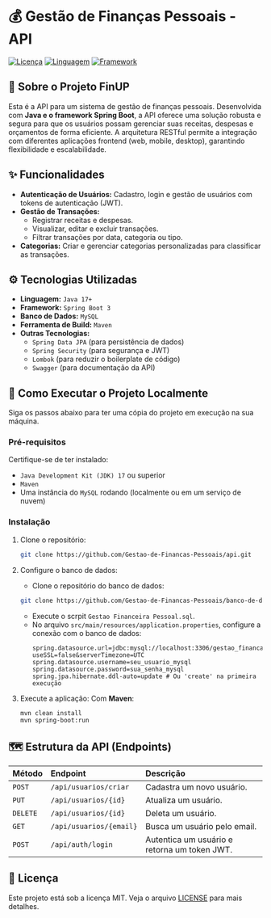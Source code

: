 # 💰 Gestão de Finanças Pessoais - API

[![Licença](https://img.shields.io/badge/License-MIT-blue.svg)](https://opensource.org/licenses/MIT)
[![Linguagem](https://img.shields.io/badge/Linguagem-Java-pink)]()
[![Framework](https://img.shields.io/badge/Framework-Spring--Boot-green)]()

## 📜 Sobre o Projeto FinUP

Esta é a API para um sistema de gestão de finanças pessoais. Desenvolvida com **Java e o framework Spring Boot**, a API oferece uma solução robusta e segura para que os usuários possam gerenciar suas receitas, despesas e orçamentos de forma eficiente. A arquitetura RESTful permite a integração com diferentes aplicações frontend (web, mobile, desktop), garantindo flexibilidade e escalabilidade.

## ✨ Funcionalidades

* **Autenticação de Usuários:** Cadastro, login e gestão de usuários com tokens de autenticação (JWT).
* **Gestão de Transações:**
    * Registrar receitas e despesas.
    * Visualizar, editar e excluir transações.
    * Filtrar transações por data, categoria ou tipo.
* **Categorias:** Criar e gerenciar categorias personalizadas para classificar as transações.

## ⚙️ Tecnologias Utilizadas

* **Linguagem:** `Java 17+`
* **Framework:** `Spring Boot 3`
* **Banco de Dados:** `MySQL`
* **Ferramenta de Build:** `Maven`
* **Outras Tecnologias:**
    * `Spring Data JPA` (para persistência de dados)
    * `Spring Security` (para segurança e JWT)
    * `Lombok` (para reduzir o boilerplate de código)
    * `Swagger` (para documentação da API)

## 🚀 Como Executar o Projeto Localmente

Siga os passos abaixo para ter uma cópia do projeto em execução na sua máquina.

### Pré-requisitos

Certifique-se de ter instalado:
* `Java Development Kit (JDK) 17` ou superior
* `Maven`
* Uma instância do `MySQL` rodando (localmente ou em um serviço de nuvem)

### Instalação

1.  Clone o repositório:
    ```bash
    git clone https://github.com/Gestao-de-Financas-Pessoais/api.git
    ```

2.  Configure o banco de dados:
    * Clone o repositório do banco de dados:
    ```bash
    git clone https://github.com/Gestao-de-Financas-Pessoais/banco-de-dados.git
    ```
      
    * Execute o scrpit `Gestao Financeira Pessoal.sql`.
    * No arquivo `src/main/resources/application.properties`, configure a conexão com o banco de dados:
      ```properties
      spring.datasource.url=jdbc:mysql://localhost:3306/gestao_financas?useSSL=false&serverTimezone=UTC
      spring.datasource.username=seu_usuario_mysql
      spring.datasource.password=sua_senha_mysql
      spring.jpa.hibernate.ddl-auto=update # Ou 'create' na primeira execução
      ```

3.  Execute a aplicação:
    Com **Maven**:
    ```bash
    mvn clean install
    mvn spring-boot:run
    ```

## 🗺️ Estrutura da API (Endpoints)

| Método | Endpoint                    | Descrição                                 |
| :----- | :-------------------------- | :---------------------------------------- |
| `POST`   | `/api/usuarios/criar`     | Cadastra um novo usuário.                 |
| `PUT`    | `/api/usuarios/{id}`      | Atualiza um usuário.                      |
| `DELETE` | `/api/usuarios/{id}`      | Deleta um usuário.                        |
| `GET`    | `/api/usuarios/{email}`   | Busca um usuário pelo email.              |
| `POST`   | `/api/auth/login`         | Autentica um usuário e retorna um token JWT. |

## 📄 Licença

Este projeto está sob a licença MIT. Veja o arquivo [LICENSE](LICENSE) para mais detalhes.

